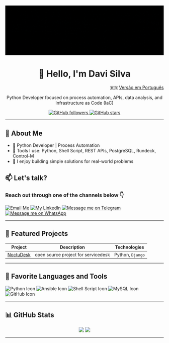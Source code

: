 <p>
 <img src="img/DedicadoTech.gif" alt="Dedicadotech Logo" title="Dedicadotech"/>
</p>

<h1 align="center">👋 Hello, I'm Davi Silva</h1>

<p align="right">
🇧🇷 <a href="README-pt-br.md">Versão em Português</a>
</p>

<p align="center">
  Python Developer focused on process automation, APIs, data analysis, and Infrastructure as Code (IaC)
</p>

<p align="center">
  <a href="https://github.com/dedicadotech">
    <img src="https://img.shields.io/github/followers/dedicadotech?style=plastic&color=blue" alt="GitHub followers" title="Followers"/>
  </a>
  <a href="https://github.com/dedicadotech?tab=repositories">
    <img src="https://img.shields.io/github/stars/dedicadotech?affiliations=OWNER&style=plastic&color=blue" alt="GitHub stars" title="Stars"/>
  </a>
</p>

---

## 🚀 About Me  
- 💼 Python Developer | Process Automation  
- 🔧 Tools I use: Python, Shell Script, REST APIs, PostgreSQL, Rundeck, Control-M  
- 🎯 I enjoy building simple solutions for real-world problems  

## 📫 Let's talk?  
### Reach out through one of the channels below 👇  
[![Email Me](https://img.shields.io/badge/email-Contact%20me-green?style=for-the-badge&logo=gmail&logoColor=white)](mailto:dedicadotech@gmail.com?subject=New%20Project%20for%20Dedicadotech)
[![My LinkedIn](https://img.shields.io/badge/LinkedIn-Contact%20me-0A66C2?style=for-the-badge&logo=LinkedIn&logoColor=white)](https://www.linkedin.com/in/dedicadotech)
[![Message me on Telegram](https://img.shields.io/badge/Telegram-Contact%20me-2CA5E0?style=for-the-badge&logo=telegram&logoColor=white)](https://t.me/dedicadotech)
[![Message me on WhatsApp](https://img.shields.io/badge/WhatsApp-Contact%20me-25D366?style=for-the-badge&logo=whatsapp&logoColor=white)](https://wa.me/5511941402314?text=I%27m%20from%20Dedicadotech%2C%20specialized%20in%20system%20development%2C%20process%20automation%2C%20and%20custom%20solutions.%20Shall%20we%20talk%3F)

---


## 🧪 Featured Projects

| Project | Description | Technologies |
|--------|-------------|--------------|
| [NoctuDesk](https://github.com/DedicadoTech/NoctuDesk) | open source project for servicedesk | Python, `Django` |

---

## 📌 Favorite Languages and Tools

<p align="left">
  <img src="https://img.icons8.com/color/48/000000/python.png" alt="Python Icon" title="Python"/>
  <img src="https://img.icons8.com/color/48/ansible.png" alt="Ansible Icon" title="Ansible"/>
  <img src="https://img.icons8.com/plasticine/48/000000/console.png" alt="Shell Script Icon" title="Shell Script"/>
  <img src="https://img.icons8.com/fluency/48/mysql-logo.png" alt="MySQL Icon" title="MySQL"/>
  <img src="https://img.icons8.com/glyph-neue/64/github.png" alt="GitHub Icon" title="GitHub"/>
</p>

---

## 📊 GitHub Stats
<p align="center">
  <img height="180em" src="https://github-readme-stats.vercel.app/api?username=dedicadotech&show_icons=true&theme=radical"/>
  <img height="180em" src="https://github-readme-stats.vercel.app/api/top-langs/?username=dedicadotech&layout=compact&theme=radical"/>
</p>

---
